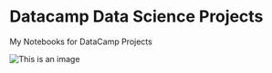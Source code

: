# Datacamp Data Science Projects

My Notebooks for DataCamp Projects

![This is an image](https://res.cloudinary.com/dyd911kmh/image/upload/f_auto,q_auto:best/v1603223608/DC_New_mugdv8.png)
